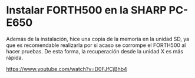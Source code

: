 # Instalar FORTH500 en la SHARP PC-E650
Además de la instalación, hice una copia de la memoria en la unidad SD, ya que es recomendable realizarla por si acaso se corrompe el FORTH500 al hacer pruebas. De esta forma, la recuperación desde la unidad X es más rápida.

https://www.youtube.com/watch?v=D0FJfCjBhb4
